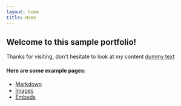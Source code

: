 ```yaml
---
layout: home
title: Home
---
```


## Welcome to this sample portfolio!

Thanks for visiting, don't hesitate to look at my content 
[dummy text](http://fillerama.io/) 

#### Here are some example pages:

- [Markdown](02-markdown-examples)
- [Images](03-images-examples)
- [Embeds](04-embeds-examples)
